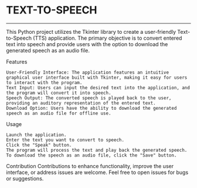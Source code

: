 # TEXT-TO-SPEECH
-----------------
This Python project utilizes the Tkinter library to create a user-friendly Text-to-Speech (TTS) application. The primary objective is to convert entered text into speech and provide users with the option to download the generated speech as an audio file.

Features

    User-Friendly Interface: The application features an intuitive graphical user interface built with Tkinter, making it easy for users to interact with the program.
    Text Input: Users can input the desired text into the application, and the program will convert it into speech.
    Speech Output: The converted speech is played back to the user, providing an auditory representation of the entered text.
    Download Option: Users have the ability to download the generated speech as an audio file for offline use.

Usage

    Launch the application.
    Enter the text you want to convert to speech.
    Click the "Speak" button.
    The program will process the text and play back the generated speech.
    To download the speech as an audio file, click the "Save" button.

Contribution
  Contributions to enhance functionality, improve the user interface, or address issues are welcome. Feel free to open issues for bugs or suggestions.
